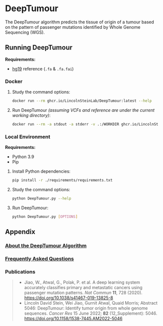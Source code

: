 # DeepTumour

The DeepTumour algorithm predicts the tissue of origin of a tumour based on the pattern of passenger mutations identified by Whole Genome Sequencing (WGS).


## Running DeepTumour

**Requirements:**
- [hg19](https://hgdownload.soe.ucsc.edu/goldenPath/hg19/bigZips/latest/) reference (`.fa` & `.fa.fai`)


### Docker

1. Study the command options:
    ```sh
    docker run --rm ghcr.io/LincolnSteinLab/DeepTumour:latest --help
    ```

2. Run DeepTumour _(assuming VCFs and reference are under the current working directory)_:
    ```sh
    docker run --rm -a stdout -a stderr -v .:/WORKDIR ghcr.io/LincolnSteinLab/DeepTumour:latest [OPTIONS] --stdout > [OUTPUT_JSON]
    ```


### Local Environment

**Requirements:**
- Python 3.9
- Pip

1. Install Python dependencies:
    ```sh
    pip install -r ./requirements/requirements.txt
    ```

2. Study the command options:
    ```sh
    python DeepTumour.py --help
    ```

3. Run DeepTumour:
    ```sh
    python DeepTumour.py [OPTIONS]
    ```


## Appendix

### [About the DeepTumour Algorithm](/docs/about.md)

### [Frequently Asked Questions](/docs/faq.md)

### Publications

> - Jiao, W., Atwal, G., Polak, P. et al. A deep learning system accurately classifies primary and metastatic cancers using passenger mutation patterns. _Nat Commun_ **11**, 728 (2020). https://doi.org/10.1038/s41467-019-13825-8
> - Lincoln David Stein, Wei Jiao, Gurnit Atwal, Quaid Morris; Abstract 5046: DeepTumour: Identify tumor origin from whole genome sequences. _Cancer Res_ 15 June 2022; **82** (12_Supplement): 5046. https://doi.org/10.1158/1538-7445.AM2022-5046
